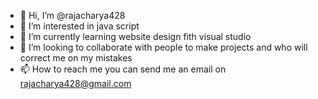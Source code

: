 - 👋 Hi, I’m @rajacharya428
- 👀 I’m interested in java script
- 🌱 I’m currently learning website design fith visual studio
- 💞️ I’m looking to collaborate with people to make projects and who will correct me on my mistakes
- 📫 How to reach me you can send me an email on rajacharya428@gmail.com

<!---
rajacharya428/rajacharya428 is a ✨ special ✨ repository because its `README.md` (this file) appears on your GitHub profile.
You can click the Preview link to take a look at your changes.
--->
